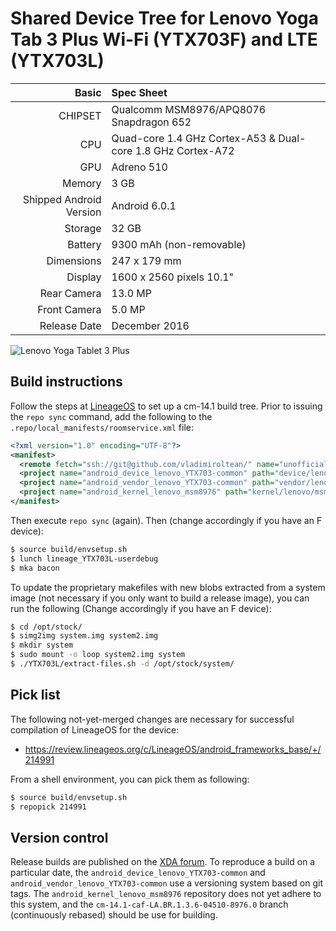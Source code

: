 Shared Device Tree for Lenovo Yoga Tab 3 Plus Wi-Fi (YTX703F) and LTE (YTX703L)
===============================================================================

Basic   | Spec Sheet
-------:|:-------------------------
CHIPSET | Qualcomm MSM8976/APQ8076 Snapdragon 652
CPU     | Quad-core 1.4 GHz Cortex-A53 & Dual-core 1.8 GHz Cortex-A72
GPU     | Adreno 510
Memory  | 3 GB
Shipped Android Version | Android 6.0.1 
Storage | 32 GB
Battery | 9300 mAh (non-removable)
Dimensions | 247 x 179 mm
Display | 1600 x 2560 pixels 10.1"
Rear Camera  | 13.0 MP
Front Camera | 5.0 MP
Release Date | December 2016

![Lenovo Yoga Tablet 3 Plus](http://cdn2.gsmarena.com/vv/pics/lenovo/lenovo-yoga-tab3-plus.jpg "Lenovo Tablet 3 Plus")

Build instructions
------------------

Follow the steps at [LineageOS](https://github.com/lineageos/android/tree/cm-14.1) to set up a cm-14.1 build tree.
Prior to issuing the `repo sync` command, add the following to the
`.repo/local_manifests/roomservice.xml` file:

```xml
<?xml version="1.0" encoding="UTF-8"?>
<manifest>
  <remote fetch="ssh://git@github.com/vladimiroltean/" name="unofficial" />
  <project name="android_device_lenovo_YTX703-common" path="device/lenovo/YTX703-common" remote="unofficial" revision="cm-14.1" />
  <project name="android_vendor_lenovo_YTX703-common" path="vendor/lenovo/YTX703-common" remote="unofficial" revision="cm-14.1" />
  <project name="android_kernel_lenovo_msm8976" path="kernel/lenovo/msm8976" remote="unofficial" revision="cm-14.1-caf-LA.BR.1.3.6-04510-8976.0" />
</manifest>
```

Then execute `repo sync` (again). Then (change accordingly if you have
an F device):

```bash
$ source build/envsetup.sh
$ lunch lineage_YTX703L-userdebug
$ mka bacon
```

To update the proprietary makefiles with new blobs extracted from a
system image (not necessary if you only want to build a release image),
you can run the following (Change accordingly if you have an F device):

```bash
$ cd /opt/stock/
$ simg2img system.img system2.img
$ mkdir system
$ sudo mount -o loop system2.img system
$ ./YTX703L/extract-files.sh -d /opt/stock/system/
```

Pick list
---------

The following not-yet-merged changes are necessary for successful
compilation of LineageOS for the device:

* https://review.lineageos.org/c/LineageOS/android_frameworks_base/+/214991

From a shell environment, you can pick them as following:

```bash
$ source build/envsetup.sh
$ repopick 214991
```

Version control
---------------

Release builds are published on the [XDA forum](https://forum.xda-developers.com/thinkpad-tablet/development/unofficial-lineageos-14-1-lenovo-yoga-t3561457).
To reproduce a build on a particular date, the
`android_device_lenovo_YTX703-common` and `android_vendor_lenovo_YTX703-common`
use a versioning system based on git tags.
The `android_kernel_lenovo_msm8976` repository does not yet adhere to
this system, and the `cm-14.1-caf-LA.BR.1.3.6-04510-8976.0` branch
(continuously rebased) should be use for building.

